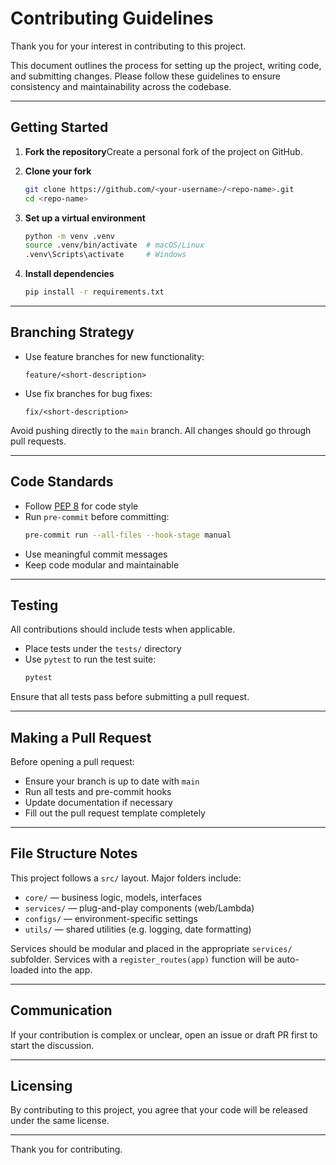 # Contributing Guidelines

Thank you for your interest in contributing to this project.

This document outlines the process for setting up the project, writing code, and submitting changes. Please follow these guidelines to ensure consistency and maintainability across the codebase.

---

## Getting Started

1. **Fork the repository**Create a personal fork of the project on GitHub.
2. **Clone your fork**

   ```bash
   git clone https://github.com/<your-username>/<repo-name>.git
   cd <repo-name>
   ```
3. **Set up a virtual environment**

   ```bash
   python -m venv .venv
   source .venv/bin/activate  # macOS/Linux
   .venv\Scripts\activate     # Windows
   ```
4. **Install dependencies**

   ```bash
   pip install -r requirements.txt
   ```

---

## Branching Strategy

- Use feature branches for new functionality:
  ```
  feature/<short-description>
  ```
- Use fix branches for bug fixes:
  ```
  fix/<short-description>
  ```

Avoid pushing directly to the `main` branch. All changes should go through pull requests.

---

## Code Standards

- Follow [PEP 8](https://peps.python.org/pep-0008/) for code style
- Run `pre-commit` before committing:
  ```bash
  pre-commit run --all-files --hook-stage manual
  ```
- Use meaningful commit messages
- Keep code modular and maintainable

---

## Testing

All contributions should include tests when applicable.

- Place tests under the `tests/` directory
- Use `pytest` to run the test suite:
  ```bash
  pytest
  ```

Ensure that all tests pass before submitting a pull request.

---

## Making a Pull Request

Before opening a pull request:

- Ensure your branch is up to date with `main`
- Run all tests and pre-commit hooks
- Update documentation if necessary
- Fill out the pull request template completely

---

## File Structure Notes

This project follows a `src/` layout. Major folders include:

- `core/` — business logic, models, interfaces
- `services/` — plug-and-play components (web/Lambda)
- `configs/` — environment-specific settings
- `utils/` — shared utilities (e.g. logging, date formatting)

Services should be modular and placed in the appropriate `services/` subfolder. Services with a `register_routes(app)` function will be auto-loaded into the app.

---

## Communication

If your contribution is complex or unclear, open an issue or draft PR first to start the discussion.

---

## Licensing

By contributing to this project, you agree that your code will be released under the same license.

---

Thank you for contributing.
